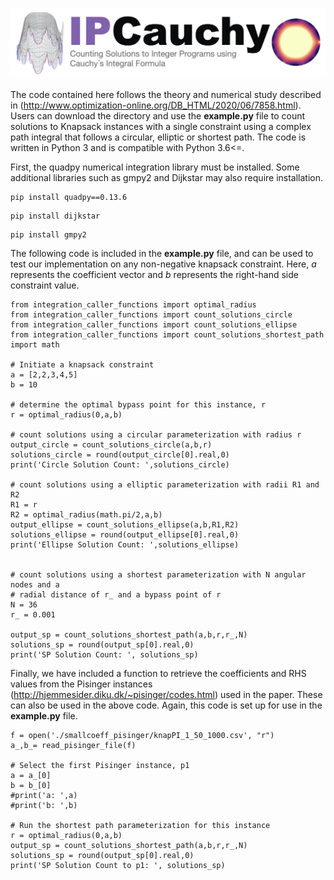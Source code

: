![Screenshot](ipcauchy.jpeg)


The code contained here follows the theory and numerical study described in (http://www.optimization-online.org/DB_HTML/2020/06/7858.html). Users can download the directory and use the **example.py** file to count solutions to Knapsack instances with a single constraint using a complex path integral that follows a circular, elliptic or shortest path. The code is written in Python 3 and is compatible with Python 3.6<=.

First, the quadpy numerical integration library must be installed. Some additional libraries such as gmpy2 and Dijkstar may also require installation.

```
pip install quadpy==0.13.6
```

```
pip install dijkstar
```

```
pip install gmpy2
```

The following code is included in the **example.py** file, and can be used to test our implementation on any non-negative knapsack constraint. Here, *a* represents the coefficient vector and *b* represents the right-hand side constraint value.

```
from integration_caller_functions import optimal_radius
from integration_caller_functions import count_solutions_circle
from integration_caller_functions import count_solutions_ellipse
from integration_caller_functions import count_solutions_shortest_path
import math

# Initiate a knapsack constraint
a = [2,2,3,4,5]
b = 10

# determine the optimal bypass point for this instance, r
r = optimal_radius(0,a,b)

# count solutions using a circular parameterization with radius r
output_circle = count_solutions_circle(a,b,r)
solutions_circle = round(output_circle[0].real,0)
print('Circle Solution Count: ',solutions_circle)

# count solutions using a elliptic parameterization with radii R1 and R2
R1 = r
R2 = optimal_radius(math.pi/2,a,b)
output_ellipse = count_solutions_ellipse(a,b,R1,R2)
solutions_ellipse = round(output_ellipse[0].real,0)
print('Ellipse Solution Count: ',solutions_ellipse)


# count solutions using a shortest parameterization with N angular nodes and a 
# radial distance of r_ and a bypass point of r
N = 36
r_ = 0.001

output_sp = count_solutions_shortest_path(a,b,r,r_,N)
solutions_sp = round(output_sp[0].real,0)
print('SP Solution Count: ', solutions_sp)
```


Finally, we have included a function to retrieve the coefficients and RHS values from the Pisinger instances (http://hjemmesider.diku.dk/~pisinger/codes.html) used in the paper. These can also be used in the above code. Again, this code is set up for use in the **example.py** file.

```
f = open('./smallcoeff_pisinger/knapPI_1_50_1000.csv', "r")
a_,b_= read_pisinger_file(f)

# Select the first Pisinger instance, p1
a = a_[0]
b = b_[0]
#print('a: ',a)
#print('b: ',b)

# Run the shortest path parameterization for this instance
r = optimal_radius(0,a,b)
output_sp = count_solutions_shortest_path(a,b,r,r_,N)
solutions_sp = round(output_sp[0].real,0)
print('SP Solution Count to p1: ', solutions_sp)
```
